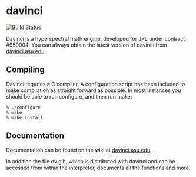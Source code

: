 davinci
=======
[![Build Status](https://travis-ci.org/robwink/davinci.svg?branch=master)](https://travis-ci.org/robwink/davinci)

Davinci is a hyperspectral math engine, developed for JPL under
contract #959904.  You can always obtain the latest version of davinci from
[davinci.asu.edu](davinci.asu.edu)

## Compiling
Davinci requries a C compiler.  A configuration script has been
included to make compilation as straight forward as possible.  In
most instances you should be able to run configure, and then run make:

	% ./configure
	% make
	% make install


## Documentation
Documentation can be found on the wiki at [davinci.asu.edu](davinci.asu.edu).

In addition the file dv.gih, which is distributed with davinci and can be
accessed from within the interpreter, documents all the functions and more.

